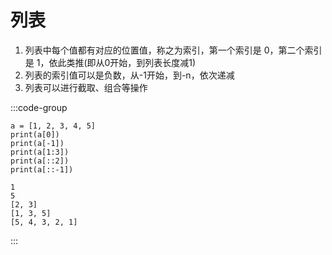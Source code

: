 # 列表

1. 列表中每个值都有对应的位置值，称之为索引，第一个索引是 0，第二个索引是 1，依此类推(即从0开始，到列表长度减1)
2. 列表的索引值可以是负数，从-1开始，到-n，依次递减
3. 列表可以进行截取、组合等操作

:::code-group

```python:line-numbers
a = [1, 2, 3, 4, 5]
print(a[0])
print(a[-1])
print(a[1:3])
print(a[::2])
print(a[::-1])
```

```输出结果
1
5
[2, 3]
[1, 3, 5]
[5, 4, 3, 2, 1]
```

:::
